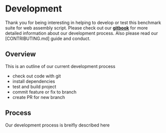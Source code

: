# Development

Thank you for being interesting in helping to develop or test this benchmark suite for web assembly script. Please check out our [**gitbook**](https://github.com/jtenner/as-bench) for more detailed information about our development process. Also please read our [CONTRIBUTING.md] guide and conduct.

## Overview

This is an outline of our current development process

- check out code with git
- install dependencies
- test and build project
- commit feature or fix to branch
- create PR for new branch

## Process

Our development process is breifly described here
